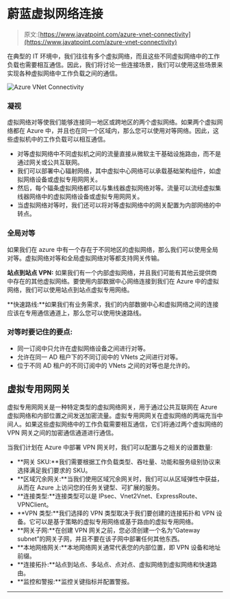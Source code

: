 # 蔚蓝虚拟网络连接

> 原文:[https://www.javatpoint.com/azure-vnet-connectivity](https://www.javatpoint.com/azure-vnet-connectivity)

在典型的 IT 环境中，我们往往有多个虚拟网络，而且这些不同虚拟网络中的工作负载也需要相互通信。因此，我们将讨论一些连接场景，我们可以使用这些场景来实现各种虚拟网络中工作负载之间的通信。

![Azure VNet Connectivity](../Images/04ffb96b1da1719b0552c3b1e56b3e42.png)

### 凝视

虚拟网络对等使我们能够连接同一地区或跨地区的两个虚拟网络。如果两个虚拟网络都在 Azure 中，并且也在同一个区域内，那么您可以使用对等网络。因此，这些虚拟机中的工作负载可以相互通信。

*   对等虚拟网络中不同虚拟机之间的流量直接从微软主干基础设施路由，而不是通过网关或公共互联网。
*   我们可以部署中心辐射网络，其中虚拟中心网络可以承载基础架构组件，如虚拟网络设备或虚拟专用网网关。
*   然后，每个辐条虚拟网络都可以与集线器虚拟网络对等。流量可以流经虚拟集线器网络中的虚拟网络设备或虚拟专用网网关。
*   当虚拟网络对等时，我们还可以将对等虚拟网络中的网关配置为内部网络的中转点。

### 全局对等

如果我们在 azure 中有一个存在于不同地区的虚拟网络，那么我们可以使用全局对等。虚拟网络对等和全局虚拟网络对等都支持网关传输。

**站点到站点 VPN:** 如果我们有一个内部虚拟网络，并且我们可能有其他云提供商中存在的其他虚拟网络。要使用内部数据中心网络连接到我们在 Azure 中的虚拟网络，我们可以使用站点到站点虚拟专用网络。

**快速路线:**如果我们有业务需求，我们的内部数据中心和虚拟网络之间的连接应该在专用通信通道上，那么您可以使用快速路线。

### 对等时要记住的要点:

*   同一订阅中只允许在虚拟网络设备之间进行对等。
*   允许在同一 AD 租户下的不同订阅中的 VNets 之间进行对等。
*   位于不同 AD 租户的不同订阅中的 VNets 之间的对等也是允许的。

## 虚拟专用网网关

虚拟专用网网关是一种特定类型的虚拟网络网关，用于通过公共互联网在 Azure 虚拟网络和内部位置之间发送加密流量。虚拟专用网网关在虚拟网络的两端充当中间人。如果这些虚拟网络中的工作负载需要相互通信，它们将通过两个虚拟网络的 VPN 网关之间的加密通信通道进行通信。

当我们计划在 Azure 中部署 VPN 网关时，我们可以配置与之相关的设置数量:

*   **网关 SKU:**我们需要根据工作负载类型、吞吐量、功能和服务级别协议来选择满足我们要求的 SKU。
*   **区域冗余网关:**当我们使用区域冗余网关时，我们可以从区域弹性中获益，从而在 Azure 上访问您的任务关键型、可扩展的服务。
*   **连接类型:**连接类型可以是 IPsec、Vnet2Vnet、ExpressRoute、VPNClient。
*   **VPN 类型:**我们选择的 VPN 类型取决于我们要创建的连接拓扑和 VPN 设备。它可以是基于策略的虚拟专用网络或基于路由的虚拟专用网络。
*   **网关子网:**在创建 VPN 网关之前，您必须创建一个名为“Gateway subnet”的网关子网，并且不要在该子网中部署任何其他东西。
*   **本地网络网关:**本地网络网关通常代表您的内部位置，即 VPN 设备和地址前缀。
*   **连接拓扑:**站点到站点、多站点、点对点、虚拟网络到虚拟网络和快速路由。
*   **监控和警报:**监控关键指标并配置警报。

* * *